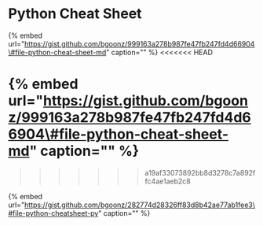 # Python Cheat Sheet

{% embed url="https://gist.github.com/bgoonz/999163a278b987fe47fb247fd4d66904\#file-python-cheat-sheet-md" caption="" %}
<<<<<<< HEAD

{% embed url="https://gist.github.com/bgoonz/999163a278b987fe47fb247fd4d66904\#file-python-cheat-sheet-md" caption="" %}
=======
>>>>>>> a19af33073892bb8d3278c7a892ffc4ae1aeb2c8

{% embed url="https://gist.github.com/bgoonz/282774d28326ff83d8b42ae77ab1fee3\#file-python-cheatsheet-py" caption="" %}


